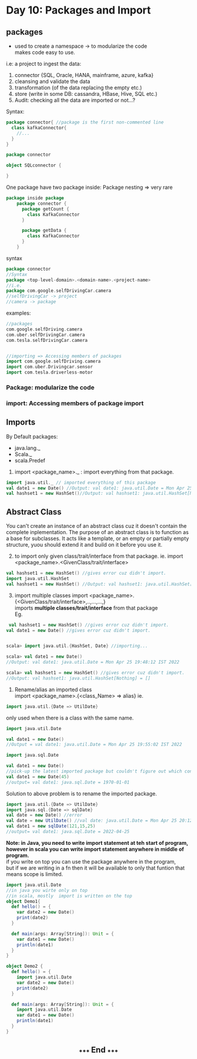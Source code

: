 # Day 10: Packages and Import

## packages

* used to create a namespace -> to modularize the code  
makes code easy to use.

i.e:  a project to ingest the data:

1. connector {SQL, Oracle, HANA, mainframe, azure, kafka}
2. cleansing and validate the data
3. transformation (of the data replacing the empty etc.)
4. store (write in some DB: cassandra, HBase, Hive, SQL etc.)
5. Audit: checking all the data are imported or not...?

Syntax:

```scala
package connector{ //package is the first non-commented line
  class kafkaConnector{
    //...
  }
}
```

```scala
package connector

object SQLconnector {

}
```

One package have two package inside: Package nesting => very rare

```scala
package inside package
    package connector {
      package getCount {
        class KafkaConnector
      }

      package getData {
        class KafkaConnector
      }
    }
```

syntax

```scala
package connector
//Syntax
package <top-level-domain>.<domain-name>.<project-name>
//i.e.
package com.google.selfDrivingCar.camera
//selfDrivingCar -> project
//camera -> package
```

examples:

```scala
//packages
com.google.selfDriving.camera
com.uber.selfDrivingCar.camera
com.tesla.selfDrivingCar.camera


//importing => Accessing members of packages
import com.google.selfDriving.camera
import com.uber.Drivingcar.sensor
import com.tesla.driverless-motor

```

### Package: modularize the code

### import: Accessing members of package import

## Imports

By Default packages:

* java.lang._
* Scala._
* scala.Predef

1. import <package_name>._ : import everything from that package.

```scala
import java.util._ // imported everything of this package
val date1 = new Date() //Output: val date1: java.util.Date = Mon Apr 25 19:17:12 IST 2022
val hashset1 = new HashSet()//Output: val hashset1: java.util.HashSet[Nothing] = []

```

## Abstract Class

You can't create an instance of an abstract class cuz it doesn't contain the complete inplementation.
The purpose of an abstract class is to function as a base for subclasses. It acts like a  template,
or an empty or partially empty structure, yuou should extend it and build on it before you use it.

2. to import only given class/trait/interface from that package.
ie. import <package_name>.<GivenClass/trait/interface>

```scala
val hashset1 = new HashSet() //gives error cuz didn't import.
import java.util.HashSet
val hashset1 = new HashSet() //Output: val hashset1: java.util.HashSet[Nothing] = []
```

3. import multiple classes
import <package_name>.{<GivenClass/trait/interface>,..,...,...,}  
imports **multiple classes/trait/interface** from that package  
Eg.

```scala
 val hashset1 = new HashSet() //gives error cuz didn't import.
val date1 = new Date() //gives error cuz didn't import.


scala> import java.util.{HashSet, Date} //importing...

scala> val date1 = new Date()
//Output: val date1: java.util.Date = Mon Apr 25 19:48:12 IST 2022

scala> val hashset1 = new HashSet() //gives error cuz didn't import.
//Output: val hashset1: java.util.HashSet[Nothing] = []

```

1. Rename/alias an imported class  
import <package_name>.{<class_Name> => alias}
ie.

```scala
import java.util.{Date => UtilDate}
```

only used when there is a class with the same name.

```scala
import java.util.Date

val date1 = new Date()
//Output = val date1: java.util.Date = Mon Apr 25 19:55:02 IST 2022

import java.sql.Date

val date1 = new Date()
//pick-up the latest imported package but couldn't figure out which constructor to use.
val date1 = new Date(45)
//output= val date1: java.sql.Date = 1970-01-01
```

Solution to above problem is  to rename the imported package.

```scala
import java.util.{Date => UtilDate}
import java.sql.{Date => sqlDate}
val date = new Date() //error
val date = new UtilDate() //val date: java.util.Date = Mon Apr 25 20:12:19 IST 2022
val date1 = new sqlDate(121,15,25)
//output= val date1: java.sql.Date = 2022-04-25
```

**Note: in Java, you need to write import statement at teh start of program,**  
**however in scala you can write import statement anywhere in middle of program.**  
if you write on top you can use the package anywhere in the program,  
but if we are writing in a fn then it will be available to only that funtion that means scope is limited.

```scala
import java.util.Date
//in java you wirte only on top
//in scala, mostly  import is written on the top
object Demo1{
  def hello() = {
    var date2 = new Date()
    print(date2)
  }

  def main(args: Array[String]): Unit = {
    var date1 = new Date()
    println(date1)
  }
}
```

```scala
object Demo2 {
  def hello() = {
    import java.util.Date
    var date2 = new Date()
    print(date2)
  }

  def main(args: Array[String]): Unit = {
    import java.util.Date
    var date1 = new Date()
    println(date1)
  }
}
```

<h2 align="center"><sub>*** </sub> End <sub>***</sub></h2>
